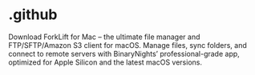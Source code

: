 # .github
Download ForkLift for Mac – the ultimate file manager and FTP/SFTP/Amazon S3 client for macOS. Manage files, sync folders, and connect to remote servers with BinaryNights’ professional-grade app, optimized for Apple Silicon and the latest macOS versions.
